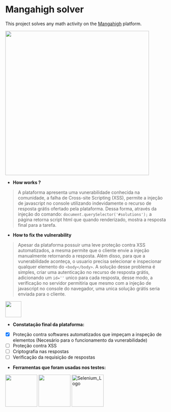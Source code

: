 # Mangahigh solver
This project solves any math activity on the [Mangahigh](https://www.mangahigh.com/) platform.

<img id="mangahigh_logo" src="https://user-images.githubusercontent.com/72043658/176778110-55d065fa-817d-49f7-a41a-0bf54832e9b0.png" width="450">

- **How works ?**
> A plataforma apresenta uma vunerabilidade conhecida na comunidade, a falha de Cross-site Scripting (XSS), permite a injeção de javascript no console utilizando indevidamente o recurso de resposta grátis ofertado pela plataforma. Dessa forma, através da injeção do comando: `document.querySelector('#solutions');` a página retorna script html que quando renderizado,  mostra a resposta final para a tarefa.

- **How to fix the vulnerability** 
> Apesar da plataforma possuir uma leve proteção contra XSS automatizados, a mesma permite que o cliente envie a injeção manualmente retornando a resposta. Além disso, para que a vunerabilidade aconteça, o usuario precisa selecionar e inspecionar qualquer elemento do `<body</body>`. A solução desse problema é simples, criar uma autenticação no recurso de resposta grátis, adicionando um `id=''` unico para cada resposta, desse modo, a verificação no servidor permitiria que mesmo com a injeção de javascript no console do navegador, uma unica solução grátis seria enviada para o cliente.

<img id="javascript_logo" src="https://user-images.githubusercontent.com/72043658/176784579-0f06d48f-e213-4351-95ca-be3a263c2cef.png" width="50">


- **Constatação final da plataforma:**
- [x] Proteção contra softwares automatizados que impeçam a inspeção de elementos (Necesário para o funcionamento da vunerabilidade)
- [ ] Proteção contra XSS
- [ ] Criptografia nas respostas
- [ ] Verificação da requisição de respostas

- **Ferramentas que foram usadas nos testes:**

<img src="https://user-images.githubusercontent.com/72043658/176787395-8eacd81e-e59d-4784-bd3e-f9f84c1ce293.png" width=100> <img src="https://user-images.githubusercontent.com/72043658/176787843-b16900cd-3180-46fc-8dfc-30ba6fa1c152.png" width=100> <img width="100" alt="Selenium_Logo" src="https://user-images.githubusercontent.com/72043658/176787977-63826ff8-cc44-452f-b84c-85d554dd5476.png">
